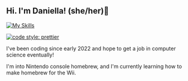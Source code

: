 ## Hi. I'm Daniella! (she/her)👋

[![My Skills](https://skillicons.dev/icons?i=lua,robloxstudio,js,nodejs,discordbots,discordjs,mint,vscode&perline=5)](https://skillicons.dev)

[![code style: prettier](https://img.shields.io/badge/code_style-prettier-ff69b4.svg?style=flat-square)](https://github.com/prettier/prettier)

I've been coding since early 2022 and hope to get a job in computer science eventually!

I'm into Nintendo console homebrew, and I'm currently learning how to make homebrew for the Wii.
